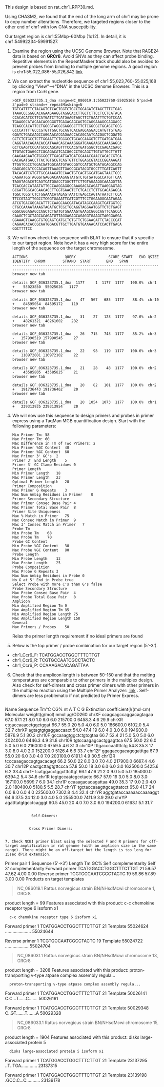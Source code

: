 This design is based on rat_chr1_RPP30.md.

Using CHASM2, we found that the end of the long arm of chr1 may be prone to copy number alterations. Therefore, we targeted regions closer to the other end of chr1 with low CNA susceptibility.

Our target region is chr1:55Mbp-60Mbp (1q12). In detail, it is chr1:54992234-59991527.

1. Examine the region using the UCSC Genome Browser. Note that RAGE24 data is based on **GRCr8**. Avoid SNVs as they can affect probe binding. Repetitive elements in the RepeatMasker track should also be avoided to prevent probes from binding to multiple genome regions. A good region is chr1:55,022,086-55,026,842 [link](https://genome.ucsc.edu/cgi-bin/hgTracks?db=hub_5060498_GCF_036323735.1&lastVirtModeType=default&lastVirtModeExtraState=&virtModeType=default&virtMode=0&nonVirtPosition=&position=chr1%3A55022086%2D55026842&hgsid=2446126091_3ytDtsDlhanpnhAayOlaBaBTdkKh)
   
2. We can extract the nucleotide sequence of chr1:55,023,760-55,025,168 by clicking "View"-->"DNA" in the UCSC Genome Browser. This is a region from Ccr6 gene.
    ```
    >GCF_036323735.1_dna range=NC_086019.1:55023760-55025168 5'pad=0 3'pad=0 strand=+ repeatMasking=N
    TGTCATTTTCTACAGTCTCACTGGTCTGCCTGGAGATGTAGCTTTCTGAG
    TAAACCCGGGCACAGAAGAAGGTAGGCACCTTGCTCTTCCTCCTCATACA
    CCACACATCCTTCATGATCTTCATGAAGTAGCTTCTGAATTTCTGTCCAA
    TGAAGGCATACAACACGGGGTTGAGACAGCAGTGCAGGAAAGCCAGGACC
    TCAGCCACATTCCTGGCGTAGGCGAGGGCTTTCTCGGCGCTGCAGCTGCG
    GCCCATTTTGCCCGTGTTGGCTGCAGTCACGAGGAGGACCATGTTGTGAG
    GGATCTGACAAGCCAGGAACACGAGAACCACAGCAATCACGACTCGGATG
    GCTCTGTGCCTCTTGGAATTCTGGGCCTGCACCAAGGTCTTGATGATGAA
    CAGGTAACAGAACACCATAAACAGCAAAGGGATGAAGAAGCCAAAGAGCA
    GCTCGAGTCCCATGCCCAGCAGTTTCCACGTGATGGGCTCCGAGACGAGC
    TTGTACTGAGGCTCGCAGACATCACGGCCCTGCAGCTTGTATTGCTTGTT
    GAAGAAGAATGTGGGGCTTGAGATGATGATGGAAACGAACCACACCGTCA
    GACAGATGACCTTACTGTGCGTCAGTGTTCTGGAGCGTACCCGGAAAGAT
    TTGGTCGCCTGGACGATGGCAATGTACCGGTCCATGCTGATACAGGCCAG
    GAGCAGCATCCCACAGTTAAAGTTGACCGCATACGTGCCTTTCATCAGTT
    TACACATCGTGTTGCCAAAGATCCAAGTGTCAGTGGCATGAGTAACTGCC
    CAGAATGGTAGGGTGAGGACAAAGAGTATGTCTGTGATGGCCATGTTCAA
    TAGGTAGACGTCAGTCATGGACCTGGCTTTCTTGTAGAAGGCAAAGGTTA
    TCACCACCATAATATTGCCAAGGAGGCCAAAGACACAGATTAAGGAGTAG
    GCGATTGGCACGAACACCTTGGTGAAGTCTCTGACCTCTTGCAGAGAGCA
    TGGCTCGGTCTCTGGAAACATAGAGTAATCTGAGCCAGTATAATCTTCCA
    TTCCGTAGTTGGCCTCGGTGAAATTCATCGTTTCCTGGAAGGCAATAGAA
    ATCGTGACGGCACATTTCCAAGCAACCATACATAGCCAAGCTCATGGTCC
    CTGCCAAAATAAAGTAGATGCTCGCTGCAGGTAGGAATGGTTCTCTGAGT
    GGGCGGGAGAGCCAGCTCTGATGTGGAAAGTGAAGCGGGCAGTTCAGCCA
    CAAGCTCGCTAGCACAGATGTTAGGAGAGCAGAGGTGAAGCTAGGGAGGA
    GGAAAGTCAAGGTGTGCAGTCATGCTGTGTTCTGGAACATTCTACCCCAT
    CAGAACACACCGCAATGGACGTTGCTTGATGTGAAAACATCCACTTGACA
    GGCTTTTCC
    ```

3. We will now check this sequence with BLAT to ensure that it's specific to our target region. Note how it has a very high score for the entire length of the sequence on the target chromosome.
    ```
    ACTIONS                 QUERY               SCORE START   END QSIZE IDENTITY  CHROM        STRAND  START       END   SPAN
    ------------------------------------------------------------------------------------------------------------------------------
    browser new tab

    details GCF_036323735.1_dna  1177     1  1177  1177   100.0%  chr1         +    55023850  55025026   1177
    browser new tab

    details GCF_036323735.1_dna    47   567   685  1177    88.4%  chr10        +    84595054  84595172    119
    browser new tab

    details GCF_036323735.1_dna    31    27   123  1177    97.0%  chr2         +    48261321  48261602    282
    browser new tab

    details GCF_036323735.1_dna    26   715   743  1177    85.2%  chr3         -   157990519 157990545     27
    browser new tab

    details GCF_036323735.1_dna    22    98   119  1177   100.0%  chr3         -   110972081 110972102     22
    browser new tab

    details GCF_036323735.1_dna    21    28    48  1177   100.0%  chr2         -    43585805  43585825     21
    browser new tab

    details GCF_036323735.1_dna    20    82   101  1177   100.0%  chr2         +   191736443 191736462     20
    browser new tab

    details GCF_036323735.1_dna    20  1054  1073  1177   100.0%  chr1         +   239313935 239313954     20
    ```

4. We will now use this sequence to design primers and probes in primer express using a TaqMan MGB quantification design. Start with the following parameters:

    ```
    Min Primer Tm: 58
    Max Primer Tm: 60
    Max Difference in Tm of Two Primers: 2
    Min Primer %GC Content	40
    Max Primer %GC Content	60
    Max Primer 3' GC's	2
    Primer 3' End Length	5
    Primer 3' GC Clamp Residues	0
    Primer Length	
    Min Primer Length	18
    Max Primer Length	23
    Optimal Primer Length	20
    Primer Composition	
    Max Primer G Repeats	3
    Max Num Ambig Residues in Primer	0
    Primer Secondary Structure	
    Max Primer Consec Base Pair	4
    Max Primer Total Base Pair	8
    Primer Site Uniqueness	
    Max % Match in Primer	75
    Max Consec Match in Primer	9
    Max 3' Consec Match in Primer	7
    Probe Tm	
    Min Probe Tm	68
    Max Probe Tm	70
    Probe GC Content	
    Min Probe %GC Content	30
    Max Probe %GC Content	80
    Probe Length	
    Min Probe Length	13
    Max Probe Length	25
    Probe Composition	
    Max Probe G Repeats	3
    Max Num Ambig Residues in Probe	0
    No G at 5' End in Probe	true
    Select Probe with more C's than G's	false
    Probe Secondary Structure	
    Max Probe Consec Base Pair	4
    Max Probe Total Base Pair	8
    Amplicon	
    Min Amplified Region Tm	0
    Max Amplified Region Tm	85
    Min Amplified Region Length	75
    Max Amplified Region Length	150
    General	
    Max Primers / Probes	50
    ```

    Relax the primer length requirement if no ideal primers are found
   
5. Below is the top primer / probe combination for our target region (5'-3').
- chr1_Ccr6_F: TCATGGACCTGGCTTTCTTGT
- chr1_Ccr6_R: TCGTGCCAATCGCCTACTC
- chr1_Ccr6_P: CCAAAGACACAGATTAA

6. 
    Check that the amplicon length is between 50-150 and that the melting temperatures are comparable to other primers in the multiplex design. Also check for self-dimers and cross primer dimers with other primers in the multiplex reaction using the Multiple Primer Analyzer: [link](https://www.thermofisher.com/us/en/home/brands/thermo-scientific/molecular-biology/molecular-biology-learning-center/molecular-biology-resource-library/thermo-scientific-web-tools/multiple-primer-analyzer.html) . Self-dimers are less problematic if not predicted by Primer Express. 
   ```
  Name  	Sequence                	Tm°C	CG%	nt	A	T	C	G	Extinction coefficient(l/(mol·cm)	Molecular weight(g/mol)	nmol	µg/OD260
chrXF 	ccagcagccaggacagtagaa   	67.0	57.1	21	8.0	1.0	6.0	6.0	215700.0                         	6458.3                 	4.6 	29.9
chrXR 	ctgaccaaacctggctggat    	66.7	55.0	20	5.0	4.0	6.0	5.0	186600.0                         	6102.0                 	5.4 	32.7
chrXP 	agtagtgtgaggaccaact     	54.0	47.4	19	6.0	4.0	3.0	6.0	194900.0                         	5876.9                 	5.1 	30.2
chr10F	gccaaagtggctctgtcgtaa   	66.7	52.4	21	5.0	5.0	5.0	6.0	202400.0                         	6446.3                 	4.9 	31.8
chr10R	tgtccaagagcactggagttca  	67.5	50.0	22	6.0	5.0	5.0	6.0	216000.0                         	6759.5                 	4.6 	31.3
chr10P	tttgacccaattttctg       	54.8	35.3	17	3.0	8.0	4.0	2.0	152200.0                         	5126.4                 	6.6 	33.7
chr12F	ggagaccgacagcgatttga    	67.9	55.0	20	6.0	3.0	4.0	7.0	203100.0                         	6191.1                 	4.9 	30.5
chr12R	tcccaaagaccagtgacacagt  	66.2	50.0	22	8.0	3.0	7.0	4.0	217900.0                         	6697.4                 	4.6 	30.7
chr12P	cactgcttagtgttccca      	57.8	50.0	18	3.0	6.0	6.0	3.0	162500.0                         	5425.6                 	6.2 	33.4
chr1F 	tcatggacctggctttcttgt   	66.1	47.6	21	2.0	9.0	5.0	5.0	185000.0                         	6394.2                 	5.4 	34.6
chr1R 	tcgtgccaatcgcctactc     	66.7	57.9	19	3.0	5.0	8.0	3.0	167100.0                         	5699.7                 	6.0 	34.1
chr1P 	ccaaagacacagattaa       	49.0	35.3	17	9.0	2.0	4.0	2.0	180400.0                         	5180.5                 	5.5 	28.7
chrYF 	tgctaccaaagttgcagttatcct	65.0	41.7	24	6.0	8.0	6.0	4.0	225600.0                         	7302.8                 	4.4 	32.4
chrYR 	aggtgataccaaaaaccaaaaggt	64.6	37.5	24	12.0	3.0	4.0	5.0	255500.0                         	7411.9                 	3.9 	29.0
chrYP 	agatttatgtgcctcagggt    	60.5	45.0	20	4.0	7.0	3.0	6.0	194200.0                         	6163.1                 	5.1 	31.7

   ```

   ```
                Self-Dimers:


               Cross Primer Dimers:

   ```

7. Check NCBI primer blast using the selected F and R primers for off-target amplification in rat genome (with an amplicon size in the same range). There might be an off-target but the length is too long for 15sec dPCR extension.
   ```
   Primer pair 1
      Sequence (5'->3')	Length	Tm	GC%	Self complementarity	Self 3' complementarity
   Forward primer	TCATGGACCTGGCTTTCTTGT	21	59.57	47.62	4.00	0.00
   Reverse primer	TCGTGCCAATCGCCTACTC	19	59.86	57.89	3.00	0.00
   Products on target templates
   >NC_086019.1 Rattus norvegicus strain BN/NHsdMcwi chromosome 1, GRCr8


   product length = 99
   Features associated with this product:
      c-c chemokine receptor type 6 isoform x1

      c-c chemokine receptor type 6 isoform x1

   Forward primer  1         TCATGGACCTGGCTTTCTTGT  21
   Template        55024624  .....................  55024644

   Reverse primer  1         TCGTGCCAATCGCCTACTC  19
   Template        55024722  ...................  55024704

   >NC_086031.1 Rattus norvegicus strain BN/NHsdMcwi chromosome 13, GRCr8


   product length = 3208
   Features associated with this product:
      proton-transporting v-type atpase complex assembly regula...

      proton-transporting v-type atpase complex assembly regula...

   Forward primer  1         TCATGGACCTGGCTTTCTTGT  21
   Template        50026141  C.C...T......C.......  50026161

   Forward primer  1         TCATGGACCTGGCTTTCTTGT  21
   Template        50029348  C..GT.......T.......A  50029328

   >NC_086033.1 Rattus norvegicus strain BN/NHsdMcwi chromosome 15, GRCr8


   product length = 1904
   Features associated with this product:
      disks large-associated protein 5

      disks large-associated protein 5 isoform x1

   Forward primer  1         TCATGGACCTGGCTTTCTTGT  21
   Template        23137295  ..T..TGA.............  23137315

   Forward primer  1         TCATGGACCTGGCTTTCTTGT  21
   Template        23139198  .GCC.C...C...........  23139178

   ```
   
